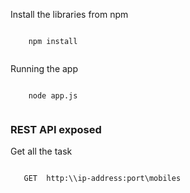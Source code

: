 

Install the libraries from npm 

```

    npm install


```

Running the app

```

    node app.js


```



### REST API exposed

Get all the task

```

   GET  http:\\ip-address:port\mobiles


```
